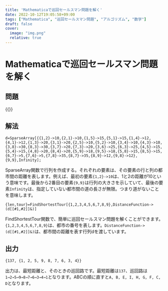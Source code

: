 ```yaml
---
title: 'Mathematicaで巡回セールスマン問題を解く'
date: 2022-10-12T19:05:58+09:00
tags: ["Mathematica", "巡回セールスマン問題", "アルゴリズム", "数学"]
draft: false
cover:
  image: "img.png"
  relative: true
---
```

# Mathematicaで巡回セールスマン問題を解く

## 問題
{{<twitter user="hayamizu_lab" id="1579806418982825984">}}

## 解法

```
d=SparseArray[{{1,2}->10,{2,1}->10,{1,5}->15,{5,1}->15,{1,4}->12,{4,1}->12,{1,3}->20,{3,1}->20,{2,5}->10,{5,2}->10,{3,4}->10,{4,3}->10,{3,8}->30,{8,3}->30,{3,7}->20,{7,3}->20,{3,6}->25,{6,3}->25,{4,5}->15,{5,4}->15,{4,8}->20,{8,4}->20,{5,9}->18,{9,5}->18,{5,8}->15,{8,5}->15,{6,7}->5,{7,6}->5,{7,8}->35,{8,7}->35,{8,9}->12,{9,8}->12},{9,9},Infinity];
```

SparseArray関数で行列を作成する。それぞれの要素は、その要素の行と列の都市間の距離を表します。例えば、最初の要素`{1,2}->10`は、1と2の距離が10という意味です。最後から2番目の要素`{9,9}`は行列の大きさを示していて、最後の要素`Infinity`は、指定していない都市間の道の長さが無限。つまり道がないことを意味します。

```
{len,tour}=FindShortestTour[{1,2,3,4,5,6,7,8,9},DistanceFunction->(d[[#1,#2]]&)]
```

FindShortestTour関数で、簡単に巡回セールスマン問題を解くことができます。`{1,2,3,4,5,6,7,8,9}`は、都市の番号を表します。`DistanceFunction->(d[[#1,#2]]&)`は、都市間の距離を表す行列dを渡しています。

## 出力

```
{137, {1, 2, 5, 9, 8, 7, 6, 3, 4}}
```

出力は、最短距離と、そのときの巡回路です。最短距離は`137`、巡回路は`1→2→5→9→8→7→6→3→4→1`となります。ABCの順に直すと`A, B, E, I, H, G, F, C, D`となります。